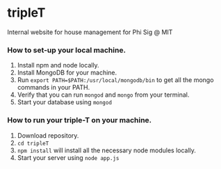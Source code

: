 # tripleT
Internal website for house management for Phi Sig @ MIT

### How to set-up your local machine. ###
1. Install npm and node locally.
2. Install MongoDB for your machine.
3. Run `export PATH=$PATH:/usr/local/mongodb/bin` to get all the mongo commands in your PATH. 
4. Verify that you can run `mongod` and `mongo` from your terminal.
5. Start your database using `mongod`

### How to run your triple-T on your machine. ###
1. Download repository.
2. `cd tripleT`
3. `npm install` will install all the necessary node modules locally.
4. Start your server using `node app.js`
